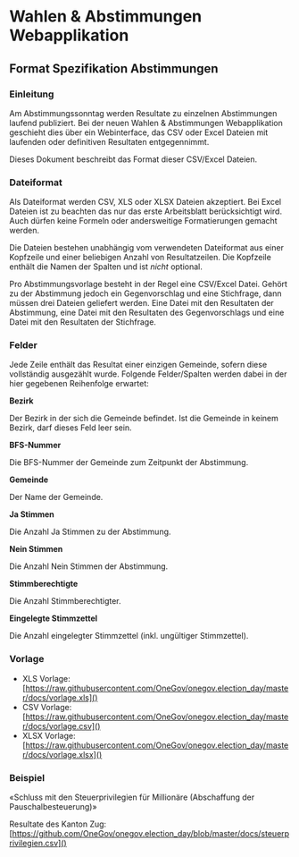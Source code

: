 # Wahlen & Abstimmungen Webapplikation

## Format Spezifikation Abstimmungen

### Einleitung

Am Abstimmungssonntag werden Resultate zu einzelnen Abstimmungen laufend publiziert. Bei der neuen Wahlen & Abstimmungen Webapplikation geschieht dies über ein Webinterface, das CSV oder Excel Dateien mit laufenden oder definitiven Resultaten entgegennimmt.

Dieses Dokument beschreibt das Format dieser CSV/Excel Dateien.

### Dateiformat

Als Dateiformat werden CSV, XLS oder XLSX Dateien akzeptiert. Bei Excel Dateien ist zu beachten das nur das erste Arbeitsblatt berücksichtigt wird. Auch dürfen keine Formeln oder andersweitige Formatierungen gemacht werden.

Die Dateien bestehen unabhängig vom verwendeten Dateiformat aus einer Kopfzeile und einer beliebigen Anzahl von Resultatzeilen. Die Kopfzeile enthält die Namen der Spalten und ist *nicht* optional.

Pro Abstimmungsvorlage besteht in der Regel eine CSV/Excel Datei. Gehört zu der Abstimmung jedoch ein Gegenvorschlag und eine Stichfrage, dann müssen drei Dateien geliefert werden. Eine Datei mit den Resultaten der Abstimmung, eine Datei mit den Resultaten des Gegenvorschlags und eine Datei mit den Resultaten der Stichfrage.

### Felder

Jede Zeile enthält das Resultat einer einzigen Gemeinde, sofern diese vollständig ausgezählt wurde.
Folgende Felder/Spalten werden dabei in der hier gegebenen Reihenfolge erwartet:

**Bezirk**

Der Bezirk in der sich die Gemeinde befindet. Ist die Gemeinde in keinem Bezirk, darf dieses Feld leer sein.
  
**BFS-Nummer**

Die BFS-Nummer der Gemeinde zum Zeitpunkt der Abstimmung.

**Gemeinde**

Der Name der Gemeinde.

**Ja Stimmen**

Die Anzahl Ja Stimmen zu der Abstimmung.

**Nein Stimmen**

Die Anzahl Nein Stimmen der Abstimmung.

**Stimmberechtigte**

Die Anzahl Stimmberechtigter.

**Eingelegte Stimmzettel**

Die Anzahl eingelegter Stimmzettel (inkl. ungültiger Stimmzettel).

### Vorlage

* XLS Vorlage: [https://raw.githubusercontent.com/OneGov/onegov.election_day/master/docs/vorlage.xls]()
* CSV Vorlage: [https://raw.githubusercontent.com/OneGov/onegov.election_day/master/docs/vorlage.csv]()
* XLSX Vorlage: [https://raw.githubusercontent.com/OneGov/onegov.election_day/master/docs/vorlage.xlsx]()

### Beispiel

«Schluss mit den Steuerprivilegien für Millionäre (Abschaffung der Pauschalbesteuerung)»

Resultate des Kanton Zug: [https://github.com/OneGov/onegov.election_day/blob/master/docs/steuerprivilegien.csv]()
